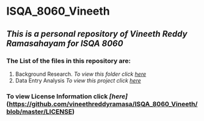 # ISQA_8060_Vineeth

## _This is a personal repository of Vineeth Reddy Ramasahayam for ISQA 8060_ 

### The List of the files in this repository are:
1. Background Research.  _To view this folder click [here](www.google.com)_ 
2. Data Entry Analysis   _To view this project click [here](www.google.com)_

### To view License Information click _[here]_(https://github.com/vineethreddyramasa/ISQA_8060_Vineeth/blob/master/LICENSE)
